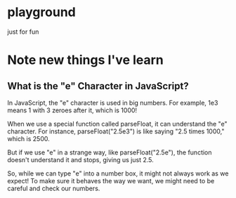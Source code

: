 # playground
just for fun 

# Note new things I've learn

## What is the "e" Character in JavaScript?
In JavaScript, the "e" character is used in big numbers. For example, 1e3 means 1 with 3 zeroes after it, which is 1000!

When we use a special function called parseFloat, it can understand the "e" character. For instance, parseFloat("2.5e3") is like saying "2.5 times 1000," which is 2500.

But if we use "e" in a strange way, like parseFloat("2.5e"), the function doesn't understand it and stops, giving us just 2.5.

So, while we can type "e" into a number box, it might not always work as we expect! To make sure it behaves the way we want, we might need to be careful and check our numbers.